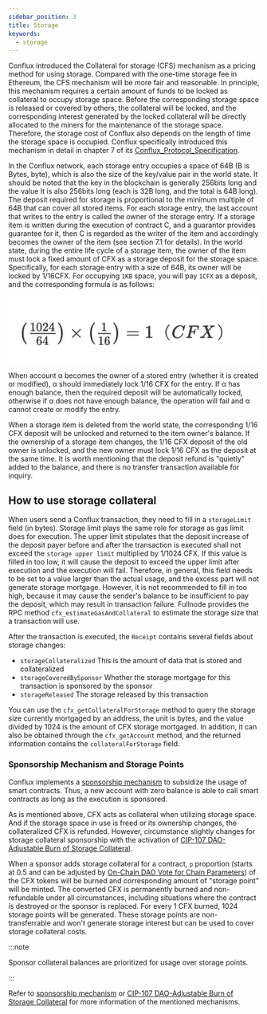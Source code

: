 ```yaml
---
sidebar_position: 3
title: Storage
keywords:
  - storage
---
```


Conflux introduced the Collateral for storage (CFS) mechanism as a pricing method for using storage. Compared with the one-time storage fee in Ethereum, the CFS mechanism will be more fair and reasonable. In principle, this mechanism requires a certain amount of funds to be locked as collateral to occupy storage space. Before the corresponding storage space is released or covered by others, the collateral will be locked, and the corresponding interest generated by the locked collateral will be directly allocated to the miners for the maintenance of the storage space. Therefore, the storage cost of Conflux also depends on the length of time the storage space is occupied. Conflux specifically introduced this mechanism in detail in chapter 7 of its [Conflux_Protocol_Specification](https://confluxnetwork.org/files/Conflux_Protocol_Specification.pdf).

In the Conflux network, each storage entry occupies a space of 64B (B is Bytes, byte), which is also the size of the key/value pair in the world state. It should be noted that the key in the blockchain is generally 256bits long and the value It is also 256bits long (each is 32B long, and the total is 64B long). The deposit required for storage is proportional to the minimum multiple of 64B that can cover all stored items. For each storage entry, the last account that writes to the entry is called the owner of the storage entry. If a storage item is written during the execution of contract C, and a guarantor provides guarantee for it, then C is regarded as the writer of the item and accordingly becomes the owner of the item (see section 7.1 for details). In the world state, during the entire life cycle of a storage item, the owner of the item must lock a fixed amount of CFX as a storage deposit for the storage space. Specifically, for each storage entry with a size of 64B, its owner will be locked by 1/16CFX. For occupying `1KB` space, you will pay `1CFX` as a deposit, and the corresponding formula is as follows:


![Locale Dropdown](./img/storage-formula-635173b54f6e13ba21a689cc691d4ecd.png)


When account α becomes the owner of a stored entry (whether it is created or modified), α should immediately lock 1/16 CFX for the entry. If α has enough balance, then the required deposit will be automatically locked, otherwise if α does not have enough balance, the operation will fail and α cannot create or modify the entry.

When a storage item is deleted from the world state, the corresponding 1/16 CFX deposit will be unlocked and returned to the item owner's balance. If the ownership of a storage item changes, the 1/16 CFX deposit of the old owner is unlocked, and the new owner must lock 1/16 CFX as the deposit at the same time. It is worth mentioning that the deposit refund is "quietly" added to the balance, and there is no transfer transaction available for inquiry.

## How to use storage collateral

When users send a Conflux transaction, they need to fill in a `storageLimit` field (in bytes). Storage limit plays the same role for storage as gas limit does for execution. The upper limit stipulates that the deposit increase of the deposit payer before and after the transaction is executed shall not exceed the `storage upper limit` multiplied by 1/1024 CFX. If this value is filled in too low, it will cause the deposit to exceed the upper limit after execution and the execution will fail. Therefore, in general, this field needs to be set to a value larger than the actual usage, and the excess part will not generate storage mortgage. However, it is not recommended to fill in too high, because it may cause the sender's balance to be insufficient to pay the deposit, which may result in transaction failure. Fullnode provides the RPC method `cfx_estimateGasAndCollateral` to estimate the storage size that a transaction will use.

After the transaction is executed, the `Receipt` contains several fields about storage changes:

* `storageCollateralized` This is the amount of data that is stored and collateralized
* `storageCoveredBySponsor` Whether the storage mortgage for this transaction is sponsored by the sponsor
* `storageReleased` The storage released by this transaction

You can use the `cfx_getCollateralForStorage` method to query the storage size currently mortgaged by an address, the unit is bytes, and the value divided by 1024 is the amount of CFX storage mortgaged. In addition, it can also be obtained through the `cfx_getAccount` method, and the returned information contains the `collateralForStorage` field.

### Sponsorship Mechanism and Storage Points

Conflux implements a [sponsorship mechanism](./internal-contracts/sponsor-whitelist-control.md) to subsidize the usage of smart contracts. Thus, a new account with zero balance is able to call smart contracts as long as the execution is sponsored.

As is mentioned above, CFX acts as collateral when utilizing storage space. And if the storage space in use is freed or its ownership changes, the collateralized CFX is refunded. However, circumstance slightly changes for storage collateral sponsorship with the activation of [CIP-107 DAO-Adjustable Burn of Storage Collateral](https://github.com/Conflux-Chain/CIPs/blob/master/CIPs/cip-107.md).

When a sponsor adds storage collateral for a contract, `p` proportion (starts at 0.5 and can be adjusted by [On-Chain DAO Vote for Chain Parameters](./internal-contracts/params-control.md)) of the CFX tokens will be burned and corresponding amount of "storage point" will be minted. The converted CFX is permanently burned and non-refundable under all circumstances, including situations where the contract is destroyed or the sponsor is replaced. For every 1 CFX burned, 1024 storage points will be generated. These storage points are non-transferrable and won't generate storage interest but can be used to cover storage collateral costs.

:::note

Sponsor collateral balances are prioritized for usage over storage points.

:::

Refer to [sponsorship mechanism](./internal-contracts/sponsor-whitelist-control.md) or [CIP-107 DAO-Adjustable Burn of Storage Collateral](https://github.com/Conflux-Chain/CIPs/blob/master/CIPs/cip-107.md) for more information of the mentioned mechanisms.

